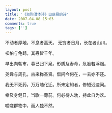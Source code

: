 ```yaml
---
layout: post
title: '《郊陶潜体诗》白居易的诗'
date: 2007-04-08 15:03
comments: true
tags: ['']
---
```


不动者厚地，不息者高天。  无穷者日月，长在者山川。

松柏与龟鹤，其寿皆千年。

早出向朝市，暮已归下泉。形质及寿命，危脆若浮烟。

尧舜与周孔，古来称圣贤。借问今何在，一去亦不还。

我无不死药，万万随化迁。所未定知者，修短迟速间。

幸及身健日，当歌一尊前。何必待人劝，持此自为欢。

嗟嗟群物中，而人独不然。

